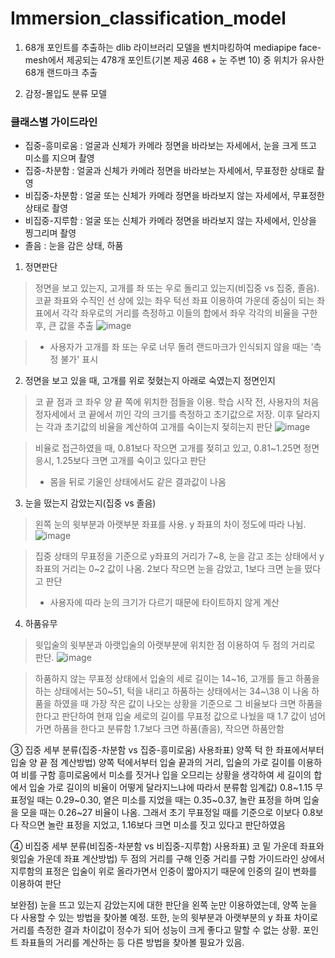 # Immersion_classification_model

1. 68개 포인트를 추출하는 dlib 라이브러리 모델을 벤치마킹하여 mediapipe face-mesh에서 제공되는 478개 포인트(기본 제공 468 + 눈 주변 10) 중 위치가 유사한 68개 랜드마크 추출

2. 감정-몰입도 분류 모델
   
### 클래스별 가이드라인
+ 집중-흥미로움 : 얼굴과 신체가 카메라 정면을 바라보는 자세에서, 눈을 크게 뜨고 미소를 지으며 촬영
+ 집중-차분함  : 얼굴과 신체가 카메라 정면을 바라보는 자세에서, 무표정한 상태로 촬영
+ 비집중-차분함 : 얼굴 또는 신체가 카메라 정면을 바라보지 않는 자세에서, 무표정한 상태로 촬영
+ 비집중-지루함 : 얼굴 또는 신체가 카메라 정면을 바라보지 않는 자세에서, 인상을 찡그리며 촬영
+ 졸음 : 눈을 감은 상태, 하품
 

1. 정면판단
> 정면을 보고 있는지, 고개를 좌 또는 우로 돌리고 있는지(비집중 vs 집중, 졸음). 코끝 좌표와 수직인 선 상에 있는 좌우 턱선 좌표 이용하여 가운데 중심이 되는 좌표에서 각각 좌우로의 거리를 측정하고 이들의 합에서 좌우 각각의 비율을 구한 후, 큰 값을 추출
   ![image](https://github.com/user-attachments/assets/7385a713-837a-453c-8a21-0c3b7d21d7c6)

> * 사용자가 고개를 좌 또는 우로 너무 돌려 랜드마크가 인식되지 않을 때는 '측정 불가' 표시


2. 정면을 보고 있을 때, 고개를 위로 젖혔는지 아래로 숙였는지 정면인지
> 코 끝 점과 코 좌우 양 끝 쪽에 위치한 점들을 이용. 학습 시작 전, 사용자의 처음 정자세에서 코 끝에서 끼인 각의 크기를 측정하고 초기값으로 저장. 이후 달라지는 각과 초기값의 비율을 계산하여 고개를 숙이는지 젖히는지 판단
![image](https://github.com/user-attachments/assets/39fa0b7f-8715-439b-b8b0-3a23afd08fe1)

> 비율로 접근하였을 때, 0.81보다 작으면 고개를 젖히고 있고, 0.81~1.25면 정면 응시, 1.25보다 크면 고개를 숙이고 있다고 판단
> * 몸을 뒤로 기울인 상태에서도 같은 결과값이 나옴


3. 눈을 떴는지 감았는지(집중 vs 졸음)
> 왼쪽 눈의 윗부분과 아랫부분 좌표를 사용. y 좌표의 차이 정도에 따라 나뉨.
![image](https://github.com/user-attachments/assets/08643b98-346b-4cb7-922d-31722e06e646)

> 집중 상태의 무표정을 기준으로 y좌표의 거리가 7\~8, 눈을 감고 조는 상태에서 y좌표의 거리는 0\~2 값이 나옴. 2보다 작으면 눈을 감았고, 1보다 크면 눈을 떴다고 판단
> * 사용자에 따라 눈의 크기가 다르기 때문에 타이트하지 않게 계산


4. 하품유무
> 윗입술의 윗부분과 아랫입술의 아랫부분에 위치한 점 이용하여 두 점의 거리로 판단.
![image](https://github.com/user-attachments/assets/2042fe72-ae3a-4189-8036-57c47890c5d7)

> 하품하지 않는 무표정 상태에서 입술의 세로 길이는 14\~16, 고개를 들고 하품을 하는 상태에서는 50\~51, 턱을 내리고 하품하는 상태에서는 34\~\38 이 나옴
> 하품을 하였을 때 가장 작은 값이 나오는 상황을 기준으로 그 비율보다 크면 하품을 한다고 판단하여 현재 입술 세로의 길이를 무표정 값으로 나눴을 때 1.7 값이 넘어가면 하품을 한다고 분류함
> 1.7보다 크면 하품(졸음), 작으면 하품안함

③ 집중 세부 분류(집중-차분함 vs 집중-흥미로움)
   사용좌표) 양쪽 턱 한 좌표에서부터 입술 양 끝 점
   계산방법) 양쪽 턱에서부터 입술 끝과의 거리, 입술의 가로 길이를 이용하여 비를 구함
   흥미로움에서 미소를 짓거나 입을 오므리는 상황을 생각하여 세 길이의 합에서 입술 가로 길이의 비율이 어떻게 달라지느냐에 따라서 분류함
   임계값) 0.8~1.15
   무표정일 때는 0.29~0.30, 옅은 미소를 지었을 때는 0.35~0.37, 놀란 표정을 하며 입술을 모을 때는 0.26~27 비율이 나옴. 그래서 초기 무표정일 때를 기준으로 이보다 0.8보다 작으면 놀란 표정을 지었고, 1.16보다 크면 미소를 짓고 있다고 판단하였음

④ 비집중 세부 분류(비집중-차분함 vs 비집중-지루함)
	사용좌표) 코 밑 가운데 좌표와 윗입술 가운데 좌표
	계산방법) 두 점의 거리를 구해 인중 거리를 구함
	가이드라인 상에서 지루함의 표정은 입술이 위로 올라가면서 인중이 짧아지기 때문에 인중의 길이 변화를 이용하여 판단

보완점)
눈을 뜨고 있는지 감았는지에 대한 판단을 왼쪽 눈만 이용하였는데, 양쪽 눈을 다 사용할 수 있는 방법을 찾아볼 예정.
또한, 눈의 윗부분과 아랫부분의 y 좌표 차이로 거리를 측정한 결과 차이값이 정수가 되어 성능이 크게 좋다고 말할 수 없는 상황. 포인트 좌표들의 거리를 계산하는 등 다른 방법을 찾아볼 필요가 있음.

